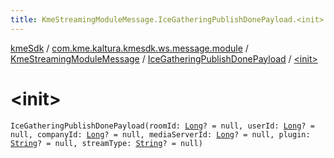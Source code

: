 ```yaml
---
title: KmeStreamingModuleMessage.IceGatheringPublishDonePayload.<init> - kmeSdk
---
```


[kmeSdk](../../../index.html) / [com.kme.kaltura.kmesdk.ws.message.module](../../index.html) / [KmeStreamingModuleMessage](../index.html) / [IceGatheringPublishDonePayload](index.html) / [&lt;init&gt;](./-init-.html)

# &lt;init&gt;

`IceGatheringPublishDonePayload(roomId: `[`Long`](https://kotlinlang.org/api/latest/jvm/stdlib/kotlin/-long/index.html)`? = null, userId: `[`Long`](https://kotlinlang.org/api/latest/jvm/stdlib/kotlin/-long/index.html)`? = null, companyId: `[`Long`](https://kotlinlang.org/api/latest/jvm/stdlib/kotlin/-long/index.html)`? = null, mediaServerId: `[`Long`](https://kotlinlang.org/api/latest/jvm/stdlib/kotlin/-long/index.html)`? = null, plugin: `[`String`](https://kotlinlang.org/api/latest/jvm/stdlib/kotlin/-string/index.html)`? = null, streamType: `[`String`](https://kotlinlang.org/api/latest/jvm/stdlib/kotlin/-string/index.html)`? = null)`